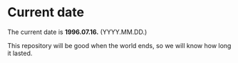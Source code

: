 # Current date

The current date is **1996.07.16.** (YYYY.MM.DD.)

This repository will be good when the world ends, so we will know how long it lasted.